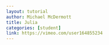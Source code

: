```yaml
---
layout: tutorial
author: Michael McDermott
title: Julia
categories: [student]
link: https://vimeo.com/user164855234
---
```

